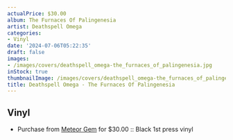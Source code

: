 ```yaml
---
actualPrice: $30.00
album: The Furnaces Of Palingenesia
artist: Deathspell Omega
categories:
- Vinyl
date: '2024-07-06T05:22:35'
draft: false
images:
- /images/covers/deathspell_omega-the_furnaces_of_palingenesia.jpg
inStock: true
thumbnailImage: /images/covers/deathspell_omega-the_furnaces_of_palingenesia-thumb.jpg
title: Deathspell Omega - The Furnaces Of Palingenesia
---
```


## Vinyl
* Purchase from [Meteor Gem](https://meteor-gem.com/products/deathspell-omega-the-furnaces-of-palingenesia-lp) for $30.00 :: Black 1st press vinyl
